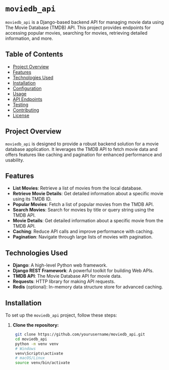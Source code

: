 # `moviedb_api`

`moviedb_api` is a Django-based backend API for managing movie data using The Movie Database (TMDB) API. This project provides endpoints for accessing popular movies, searching for movies, retrieving detailed information, and more.

## Table of Contents

- [Project Overview](#project-overview)
- [Features](#features)
- [Technologies Used](#technologies-used)
- [Installation](#installation)
- [Configuration](#configuration)
- [Usage](#usage)
- [API Endpoints](#api-endpoints)
- [Testing](#testing)
- [Contributing](#contributing)
- [License](#license)

## Project Overview

`moviedb_api` is designed to provide a robust backend solution for a movie database application. It leverages the TMDB API to fetch movie data and offers features like caching and pagination for enhanced performance and usability.

## Features

- **List Movies**: Retrieve a list of movies from the local database.
- **Retrieve Movie Details**: Get detailed information about a specific movie using its TMDB ID.
- **Popular Movies**: Fetch a list of popular movies from the TMDB API.
- **Search Movies**: Search for movies by title or query string using the TMDB API.
- **Movie Details**: Get detailed information about a specific movie from the TMDB API.
- **Caching**: Reduce API calls and improve performance with caching.
- **Pagination**: Navigate through large lists of movies with pagination.

## Technologies Used

- **Django**: A high-level Python web framework.
- **Django REST Framework**: A powerful toolkit for building Web APIs.
- **TMDB API**: The Movie Database API for movie data.
- **Requests**: HTTP library for making API requests.
- **Redis** (optional): In-memory data structure store for advanced caching.

## Installation

To set up the `moviedb_api` project, follow these steps:

1. **Clone the repository:**

   ```bash
    git clone https://github.com/yourusername/moviedb_api.git
    cd moviedb_api
    python -m venv venv
    # Windows
    venv\Scripts\activate
    # macOS/Linux
    source venv/bin/activate